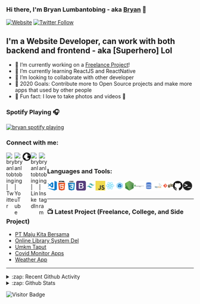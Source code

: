 ### Hi there, I'm Bryan Lumbantobing - aka [Bryan][website] 👋

[![Website](https://img.shields.io/website?label=bryanlumbantoing&style=for-the-badge&url=https://bryantobing12.github.io)](https://bryantobing12.github.io/)
[![Twitter Follow](https://img.shields.io/twitter/follow/bryantobing12?color=1DA1F2&logo=twitter&style=for-the-badge)](https://twitter.com/intent/follow?original_referer=https%3A%2F%2Fgithub.com%2Fbryantobing12&screen_name=bryantobing12)

## I'm a Website Developer, can work with both backend and frontend - aka [Superhero] Lol

- 🔭 I’m currently working on a [Freelance Project][ptmajukitabersama]!
- 🌱 I’m currently learning ReactJS and ReactNative
- 👯 I’m looking to collaborate with other developer
- 🥅 2020 Goals: Contribute more to Open Source projects and make more apps that used by other people
- 📸 Fun fact: I love to take photos and videos 🎥 

### Spotify Playing 🎧
[<img src="https://novatorem.bryantobing12.vercel.app/api/spotify-playing" alt="bryan spotify playing" width="350" />](https://open.spotify.com/user/bryantobing0)

### Connect with me:

[<img align="left" alt="bryanltobing | Twitter" width="22px" src="https://cdn.jsdelivr.net/npm/simple-icons@v3/icons/twitter.svg" />][twitter]
[<img align="left" alt="bryanltobing | YouTube" width="22px" src="https://cdn.jsdelivr.net/npm/simple-icons@v3/icons/youtube.svg" />][youtube]
[<img align="left" alt="bryanltobing" width="22px" src="https://raw.githubusercontent.com/iconic/open-iconic/master/svg/globe.svg" />][website]
[<img align="left" alt="bryanltobing | LinkedIn" width="22px" src="https://cdn.jsdelivr.net/npm/simple-icons@v3/icons/linkedin.svg" />][linkedin]
[<img align="left" alt="bryanltobing | Instagram" width="22px" src="https://cdn.jsdelivr.net/npm/simple-icons@v3/icons/instagram.svg" />][instagram]

<br />

### Languages and Tools:

[<img align="left" alt="Visual Studio Code" width="26px" src="https://raw.githubusercontent.com/github/explore/80688e429a7d4ef2fca1e82350fe8e3517d3494d/topics/visual-studio-code/visual-studio-code.png" />][vscode]
[<img align="left" alt="HTML5" width="26px" src="https://raw.githubusercontent.com/github/explore/80688e429a7d4ef2fca1e82350fe8e3517d3494d/topics/html/html.png" />][html]
[<img align="left" alt="CSS3" width="26px" src="https://raw.githubusercontent.com/github/explore/80688e429a7d4ef2fca1e82350fe8e3517d3494d/topics/css/css.png" />][css]
[<img align="left" alt="CSS3" width="26px" src="https://raw.githubusercontent.com/github/explore/80688e429a7d4ef2fca1e82350fe8e3517d3494d/topics/bootstrap/bootstrap.png" />][bootstrap]
[<img align="left" alt="CSS3" width="26px" src="https://raw.githubusercontent.com/github/explore/80688e429a7d4ef2fca1e82350fe8e3517d3494d/topics/tailwind/tailwind.png" />][tailwindcss]
[<img align="left" alt="Sass" width="26px" src="https://raw.githubusercontent.com/github/explore/80688e429a7d4ef2fca1e82350fe8e3517d3494d/topics/javascript/javascript.png" />][js]
[<img align="left" alt="React" width="26px" src="https://raw.githubusercontent.com/github/explore/80688e429a7d4ef2fca1e82350fe8e3517d3494d/topics/react/react.png" />][react]
[<img align="left" alt="Gatsby" width="26px" src="https://raw.githubusercontent.com/github/explore/e94815998e4e0713912fed477a1f346ec04c3da2/topics/webpack/webpack.png" />][webpack]
[<img align="left" alt="GraphQL" width="26px" src="https://raw.githubusercontent.com/github/explore/80688e429a7d4ef2fca1e82350fe8e3517d3494d/topics/nodejs/nodejs.png" />][nodejs]
[<img align="left" alt="MongoDB" width="26px" src="https://raw.githubusercontent.com/github/explore/80688e429a7d4ef2fca1e82350fe8e3517d3494d/topics/mongodb/mongodb.png" />][mongodb]
[<img align="left" alt="SQL" width="26px" src="https://raw.githubusercontent.com/github/explore/80688e429a7d4ef2fca1e82350fe8e3517d3494d/topics/sql/sql.png" />][sql]
[<img align="left" alt="MySQL" width="26px" src="https://raw.githubusercontent.com/github/explore/80688e429a7d4ef2fca1e82350fe8e3517d3494d/topics/mysql/mysql.png" />][mysql]
[<img align="left" alt="Git" width="26px" src="https://raw.githubusercontent.com/github/explore/80688e429a7d4ef2fca1e82350fe8e3517d3494d/topics/git/git.png" />][git]
[<img align="left" alt="GitHub" width="26px" src="https://raw.githubusercontent.com/github/explore/78df643247d429f6cc873026c0622819ad797942/topics/github/github.png" />][github]
[<img align="left" alt="Terminal" width="26px" src="https://raw.githubusercontent.com/github/explore/80688e429a7d4ef2fca1e82350fe8e3517d3494d/topics/terminal/terminal.png" />][terminal]

<br />
<br />

---

### 📺 Latest Project (Freelance, College, and Side Project)

<!-- PROJECT:START -->
- [PT Maju Kita Bersama](https://ceretindah.com/)
- [Online Library System Del](https://olisdel.herokuapp.com/)
- [Umkm Taput](https://umkmtaput.herokuapp.com/)
- [Covid Monitor Apps](https://coronavirusdisease.netlify.app/)
- [Weather App](https://bryan-weather-application.herokuapp.com/)
<!-- PROJECT:END -->

---

<details>
  <summary>:zap: Recent Github Activity</summary>
  
<!--START_SECTION:activity-->
1. 🎉 Merged PR [#4](https://github.com//williamtobing/umkm-taput/pull/4) in [williamtobing/umkm-taput](https://github.com//williamtobing/umkm-taput)
2. 💪 Opened PR [#4](https://github.com//williamtobing/umkm-taput/pull/4) in [williamtobing/umkm-taput](https://github.com//williamtobing/umkm-taput)
3. 🗣 Commented on [#36](https://github.com//jessepollak/payment/issues/36) in [jessepollak/payment](https://github.com//jessepollak/payment)
4. 🗣 Commented on [#24](https://github.com//jaredhanson/passport-remember-me/issues/24) in [jaredhanson/passport-remember-me](https://github.com//jaredhanson/passport-remember-me)
5. 🗣 Commented on [#24](https://github.com//jaredhanson/passport-remember-me/issues/24) in [jaredhanson/passport-remember-me](https://github.com//jaredhanson/passport-remember-me)
<!--END_SECTION:activity-->

</details>

<details>
  <summary>:zap: Github Stats</summary>

  <img align="left" alt="bryanltobing's Github Stats" src="https://github-readme-stats.codestackr.vercel.app/api?username=bryantobing12&show_icons=true&hide_border=true" />

</details>


![Visitor Badge](https://visitor-badge.laobi.icu/badge?page_id=bryantobing12.bryantobing12)


[twitter]: https://twitter.com/bryantobing12
[website]: https://bryantobing12.github.io/
[youtube]: https://www.youtube.com/channel/UC_DIpegrExwnDk6qAKsHygg?view_as=subscriber
[instagram]: https://www.instagram.com/bryanltobing/
[linkedin]: https://www.linkedin.com/in/bryanlumbantobing/
[ptmajukitabersama]: https://ceretindah.com/
[vscode]: https://code.visualstudio.com/
[html]: https://id.wikipedia.org/wiki/HTML/
[css]: https://en.wikipedia.org/wiki/Cascading_Style_Sheets/
[js]: https://id.wikipedia.org/wiki/JavaScript/
[react]: https://reactjs.org/
[webpack]: https://webpack.js.org/
[nodejs]: https://nodejs.org/en/
[mongodb]: https://www.mongodb.com/
[sql]: https://en.wikipedia.org/wiki/SQL/
[mysql]: https://en.wikipedia.org/wiki/MySQL/
[git]: https://git-scm.com/
[github]: https://github.com/
[terminal]: https://mspoweruser.com/wp-content/uploads/2019/06/Windows-Terminal-Logo.jpg/
[bootstrap]: http://getbootstrap.com/
[tailwindcss]: https://tailwindcss.com/
